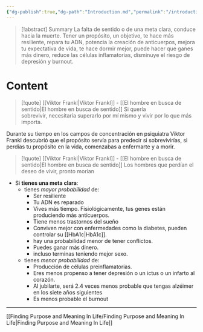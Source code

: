 ```yaml
---
{"dg-publish":true,"dg-path":"Introduction.md","permalink":"/introduction/","hide":true}
---
```


>[!abstract] Summary
> La falta de sentido o de una meta clara, conduce hacia la muerte. Tener un propósito, un objetivo, te hace más resiliente, repara tu ADN, potencia la creación de anticuerpos, mejora tu expectativa de vida, te hace dormir mejor, puede hacer que ganes más dinero, reduce las células inflamatorias, disminuye el riesgo de depresión y burnout.

# Content
>[!quote] [[Viktor Frankl\|Viktor Frankl]] - [[El hombre en busca de sentido\|El hombre en busca de sentido]]
> Si quería sobrevivir, necesitaría superarlo por mí mismo y vivir por lo que más importa.

Durante su tiempo en los campos de concentración en psiquiatra Viktor Frankl descubrió que el propósito servía para predecir si sobrevivirías, si perdías tu propósito en la vida, comenzabas a enfermarte y a morir.

>[!quote] [[Viktor Frankl\|Viktor Frankl]] - [[El hombre en busca de sentido\|El hombre en busca de sentido]]
> Los hombres que perdían el deseo de vivir, pronto morían

- Si **tienes una meta clara**:
   - tienes *mayor probabilidad* de:
      - Ser resiliente
      - Tu ADN es reparado
      - Vives más tiempo. Fisiológicamente, tus genes están produciendo más anticuerpos.
      - Tiene menos trastornos del sueño
      - Conviven mejor con enfermedades como la diabetes, pueden controlar su [[HbA1c\|HbA1c]].
      - hay una probabilidad menor de tener conflictos.
      - Puedes ganar más dinero.
      - incluso terminas teniendo mejor sexo.
   - tienes *menor probabilidad* de:
      - Producción de células preinflamatorias.
      - Eres menos propenso a tener depresión o un ictus o un infarto al corazón. 
      - Al jubilarte, será 2.4 veces menos probable que tengas alzéimer en los siete años siguientes
      - Es menos probable el burnout

---

[[Finding Purpose and Meaning In Life/Finding Purpose and Meaning In Life\|Finding Purpose and Meaning In Life]]